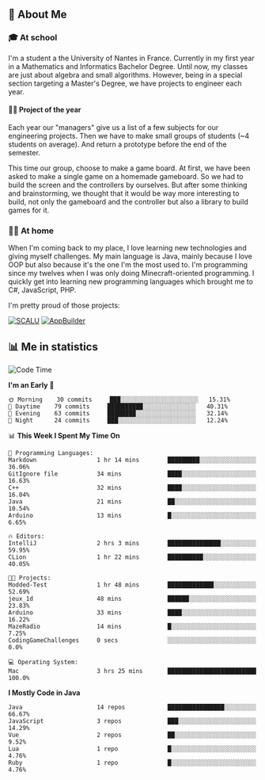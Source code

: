 ## 👀 About Me

### 🎓 At school

I'm a student a the University of Nantes in France. Currently in my first year in a Mathematics and Informatics Bachelor Degree. Until now, my classes are just about algebra and small algorithms. However, being in a special section targeting a Master's Degree, we have projects to engineer each year. 

#### 🔧🔬 Project of the year

Each year our "managers" give us a list of a few subjects for our engineering projects. Then we have to make small groups of students (~4 students on average). And return a prototype before the end of the semester.

This time our group, choose to make a game board. At first, we have been asked to make a single game on a homemade gameboard. So we had to build the screen and the controllers by ourselves. 
But after some thinking and brainstorming, we thought that it would be way more interesting to build, not only the gameboard and the controller but also a library to build games for it.

### 👨‍💻 At home

When I'm coming back to my place, I love learning new technologies and giving myself challenges. My main language is Java, mainly because I love OOP but also because it's the one I'm the most used to. I'm programming since my twelves when I was only doing Minecraft-oriented programming.  I quickly get into learning new programming languages which brought me to C#, JavaScript, PHP. 

I'm pretty proud of those projects:

[![SCALU](https://github-readme-stats.vercel.app/api/pin?username=renardfute&repo=SCALU)](https://github.com/renardfute/scalu)
[![AppBuilder](https://github-readme-stats.vercel.app/api/pin?username=pulsedev2&repo=AppBuilder)](https://github.com/pulsedev2/AppBuilder)

## 📊 Me in statistics
<!--START_SECTION:waka-->
![Code Time](http://img.shields.io/badge/Code%20Time-47%20hrs%2027%20mins-blue)

**I'm an Early 🐤** 

```text
🌞 Morning    30 commits     ███░░░░░░░░░░░░░░░░░░░░░░   15.31% 
🌆 Daytime    79 commits     ██████████░░░░░░░░░░░░░░░   40.31% 
🌃 Evening    63 commits     ████████░░░░░░░░░░░░░░░░░   32.14% 
🌙 Night      24 commits     ███░░░░░░░░░░░░░░░░░░░░░░   12.24%

```


📊 **This Week I Spent My Time On** 

```text
💬 Programming Languages: 
Markdown                 1 hr 14 mins        █████████░░░░░░░░░░░░░░░░   36.06% 
GitIgnore file           34 mins             ████░░░░░░░░░░░░░░░░░░░░░   16.63% 
C++                      32 mins             ████░░░░░░░░░░░░░░░░░░░░░   16.04% 
Java                     21 mins             ██░░░░░░░░░░░░░░░░░░░░░░░   10.54% 
Arduino                  13 mins             █░░░░░░░░░░░░░░░░░░░░░░░░   6.65%

🔥 Editors: 
IntelliJ                 2 hrs 3 mins        ███████████████░░░░░░░░░░   59.95% 
CLion                    1 hr 22 mins        ██████████░░░░░░░░░░░░░░░   40.05%

🐱‍💻 Projects: 
Modded-Test              1 hr 48 mins        █████████████░░░░░░░░░░░░   52.69% 
jeux_1d                  48 mins             ██████░░░░░░░░░░░░░░░░░░░   23.83% 
Arduino                  33 mins             ████░░░░░░░░░░░░░░░░░░░░░   16.22% 
MazeRadio                14 mins             █░░░░░░░░░░░░░░░░░░░░░░░░   7.25% 
CodingGameChallenges     0 secs              ░░░░░░░░░░░░░░░░░░░░░░░░░   0.0%

💻 Operating System: 
Mac                      3 hrs 25 mins       █████████████████████████   100.0%

```

**I Mostly Code in Java** 

```text
Java                     14 repos            ████████████████░░░░░░░░░   66.67% 
JavaScript               3 repos             ███░░░░░░░░░░░░░░░░░░░░░░   14.29% 
Vue                      2 repos             ██░░░░░░░░░░░░░░░░░░░░░░░   9.52% 
Lua                      1 repo              █░░░░░░░░░░░░░░░░░░░░░░░░   4.76% 
Ruby                     1 repo              █░░░░░░░░░░░░░░░░░░░░░░░░   4.76%

```



<!--END_SECTION:waka-->
